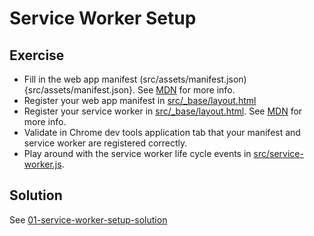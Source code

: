 # Service Worker Setup

## Exercise

- Fill in the web app manifest (src/assets/manifest.json){src/assets/manifest.json}. See [MDN](https://developer.mozilla.org/en-US/docs/Web/Manifest) for more info.
- Register your web app manifest in [src/_base/layout.html](src/_base/layout.html)
- Register your service worker in [src/_base/layout.html](src/_base/layout.html). See [MDN](https://developer.mozilla.org/en-US/docs/Web/API/ServiceWorkerContainer/register) for more info.
- Validate in Chrome dev tools application tab that your manifest and service worker are registered correctly.
- Play around with the service worker life cycle events in [src/service-worker.js](src/service-worker.js).

## Solution

See [01-service-worker-setup-solution](https://github.com/voorhoede/pwa-masterclass-26-01-2018/tree/01-service-worker-setup-solution)

